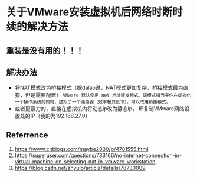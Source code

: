# 关于VMware安装虚拟机后网络时断时续的解决方法

## 重装是没有用的！！！

## 解决办法

- 将NAT模式改为桥接模式（据dalao说，NAT模式更加复杂，桥接模式最为直接，但是需要配置）
`VMware 默认使用 net 地址转发模式。该模式相当于你在虚拟化一个操作系统的同时，虚拟了一个路由器（效率极其低下）。可以改用桥接模式。`
- 或者更暴力的，直接在虚拟机内将动态ip改为静态ip， IP复制VMware网络设置处的IP（我的为192.168.27.0）

## Referrence

1. https://www.cnblogs.com/maybe2030/p/4781555.html
2. https://superuser.com/questions/733166/no-internet-connection-in-virtual-machine-on-selecting-nat-in-vmware-workstation
3. https://blog.csdn.net/zhyulo/article/details/78730009
